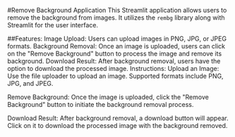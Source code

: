 #Remove Background Application
This Streamlit application allows users to remove the background from images. It utilizes the `rembg` library along with Streamlit for the user interface.

##Features:
Image Upload: Users can upload images in PNG, JPG, or JPEG formats.
Background Removal: Once an image is uploaded, users can click on the "Remove Background" button to process the image and remove its background.
Download Result: After background removal, users have the option to download the processed image.
Instructions:
Upload an Image: Use the file uploader to upload an image. Supported formats include PNG, JPG, and JPEG.

Remove Background: Once the image is uploaded, click the "Remove Background" button to initiate the background removal process.

Download Result: After background removal, a download button will appear. Click on it to download the processed image with the background removed.
